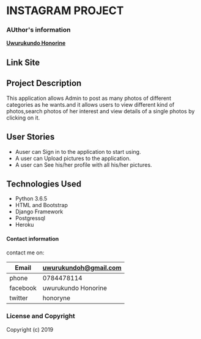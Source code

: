 # INSTAGRAM PROJECT

### AUthor's information
   

  **[Uwurukundo Honorine](https://github.com/honorine1)**


## Link  Site 




## Project Description
  This application allows Admin to post as many photos of different categories as he wants.and it allows users to view different kind of photos,search photos of her interest and view details of a single photos by clicking on it.
## User Stories
* Auser can Sign in to the application to start using.
* A user can Upload pictures to the application.
* A user can See his/her profile with all his/her pictures.

## Technologies Used
  * Python 3.6.5
  * HTML and Bootstrap
  * Django Framework
  * Postgressql
  * Heroku


#### Contact information

contact me on:


|Email               | uwurukundoh@gmail.com |
|--------------------|-----------------------|
| phone              |0784478114             |
|facebook            |uwurukundo Honorine    |
|twitter             |honoryne               |  
      


### License and Copyright

Copyright (c) 2019